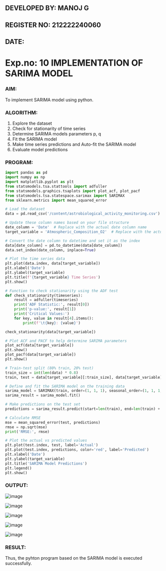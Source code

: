 ## DEVELOPED BY: MANOJ G
## REGISTER NO: 212222240060
## DATE:
# Exp.no: 10   IMPLEMENTATION OF SARIMA MODEL

### AIM:
To implement SARIMA model using python.
### ALGORITHM:
1. Explore the dataset
2. Check for stationarity of time series
3. Determine SARIMA models parameters p, q
4. Fit the SARIMA model
5. Make time series predictions and Auto-fit the SARIMA model
6. Evaluate model predictions
### PROGRAM:
```py
import pandas as pd
import numpy as np
import matplotlib.pyplot as plt
from statsmodels.tsa.stattools import adfuller
from statsmodels.graphics.tsaplots import plot_acf, plot_pacf
from statsmodels.tsa.statespace.sarimax import SARIMAX
from sklearn.metrics import mean_squared_error

# Load the dataset
data = pd.read_csv('/content/astrobiological_activity_monitoring.csv')

# Update these column names based on your file structure
date_column = 'Date'  # Replace with the actual date column name
target_variable = 'Atmospheric_Composition_O2'  # Replace with the actual target variable column name

# Convert the date column to datetime and set it as the index
data[date_column] = pd.to_datetime(data[date_column])
data.set_index(date_column, inplace=True)

# Plot the time series data
plt.plot(data.index, data[target_variable])
plt.xlabel('Date')
plt.ylabel(target_variable)
plt.title(f'{target_variable} Time Series')
plt.show()

# Function to check stationarity using the ADF test
def check_stationarity(timeseries):
    result = adfuller(timeseries)
    print('ADF Statistic:', result[0])
    print('p-value:', result[1])
    print('Critical Values:')
    for key, value in result[4].items():
        print(f'\t{key}: {value}')

check_stationarity(data[target_variable])

# Plot ACF and PACF to help determine SARIMA parameters
plot_acf(data[target_variable])
plt.show()
plot_pacf(data[target_variable])
plt.show()

# Train-test split (80% train, 20% test)
train_size = int(len(data) * 0.8)
train, test = data[target_variable][:train_size], data[target_variable][train_size:]

# Define and fit the SARIMA model on the training data
sarima_model = SARIMAX(train, order=(1, 1, 1), seasonal_order=(1, 1, 1, 12))
sarima_result = sarima_model.fit()

# Make predictions on the test set
predictions = sarima_result.predict(start=len(train), end=len(train) + len(test) - 1, dynamic=False)

# Calculate RMSE
mse = mean_squared_error(test, predictions)
rmse = np.sqrt(mse)
print('RMSE:', rmse)

# Plot the actual vs predicted values
plt.plot(test.index, test, label='Actual')
plt.plot(test.index, predictions, color='red', label='Predicted')
plt.xlabel('Date')
plt.ylabel(target_variable)
plt.title('SARIMA Model Predictions')
plt.legend()
plt.show()


```
### OUTPUT:
![image](https://github.com/user-attachments/assets/5af5a7da-0487-4b56-a1ee-ff5ccca7a679)

![image](https://github.com/user-attachments/assets/a00c2b33-894d-4647-b860-38682d7107d2)

![image](https://github.com/user-attachments/assets/7963af5b-f017-4610-9946-6d5f73e4933a)

![image](https://github.com/user-attachments/assets/d0f7c9f2-7d45-4c9e-a80b-e246d395fc66)

![image](https://github.com/user-attachments/assets/69db6fd9-ffd8-40f3-8031-a2b214ed8842)


### RESULT:
Thus, the pyhton program based on the SARIMA model is executed successfully.
